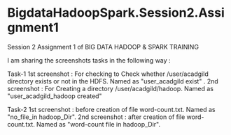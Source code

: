 # BigdataHadoopSpark.Session2.Assignment1
Session 2 Assignment 1 of BIG DATA HADOOP &amp; SPARK TRAINING 

I am sharing the screenshots tasks in the following way :

Task-1 
1st screenshot : For checking to Check whether /user/acadgild directory exists or not in the HDFS. Named as "user_acadgild exist" .
2nd screenshot : For Creating a directory /user/acadgild/hadoop. Named as "user_acadgild_hadoop created"

Task-2 
1st screenshot : before creation of file word-count.txt. Named as "no_file_in hadoop_Dir".
2nd screenshot : after  creation of file word-count.txt. Named as "word-count file in hadoop_Dir".
